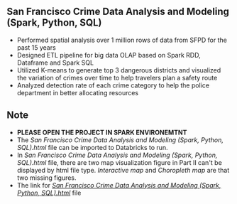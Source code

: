 ## San Francisco Crime Data Analysis and Modeling (Spark, Python, SQL)
- Performed spatial analysis over 1 million rows of data from SFPD for the past 15 years
- Designed ETL pipeline for big data OLAP based on Spark RDD, Dataframe and Spark SQL
- Utilized K-means to generate top 3 dangerous districts and visualized the variation of crimes over time to help travelers plan a safety route
- Analyzed detection rate of each crime category to help the police department in better allocating resources

## Note
- **PLEASE OPEN THE PROJECT IN SPARK ENVIRONEMTNT**
- The *San Francisco Crime Data Analysis and Modeling (Spark, Python, SQL).html* file can be imported to Databricks to run.
- In *San Francisco Crime Data Analysis and Modeling (Spark, Python, SQL).html* file, there are two map visualization figure in Part II can't be displayed by html file type. *Interactive map* and *Choropleth map* are that two missing figures.
- The link for *[San Francisco Crime Data Analysis and Modeling (Spark, Python, SQL).html](file:///Users/souyixin/Documents/GitHub/San-Francisco-Crime-Data-Analysis-and-Modeling--Spark--Python--SQL-/San%20Francisco%20Crime%20Data%20Analysis%20and%20Modeling%20(Spark,%20Python,%20SQL).html)* file